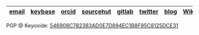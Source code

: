 | [email](mailto:m.eliachevitch@posteo.de) | [keybase](https://keybase.io/elimik) | [orcid](https://orcid.org/0000-0003-2033-537X) | [sourcehut](https://sr.ht/~meliache/) | [gitlab](https://gitlab.com/meliachevitch) | [twitter](https://twitter.com/elimik31) | [blog](https://meliache.de) | [Wiki](https://meta.wikimedia.org/wiki/User:Elimik31) | [linkedIn](https://www.linkedin.com/in/michael-eliachevitch-2053351b7) |
|------------------------------------------|--------------------------------------|------------------------------------------------|---------------------------------------|--------------------------------------------|-----------------------------------------|------------------------------------|-------------------------------------------------------|------------------------------------------------------------------------|

PGP @ Keyoxide: [546908C782383AD0E7D894EC1B8F95C8125DCE31](https://keyoxide.org/546908C782383AD0E7D894EC1B8F95C8125DCE31)
